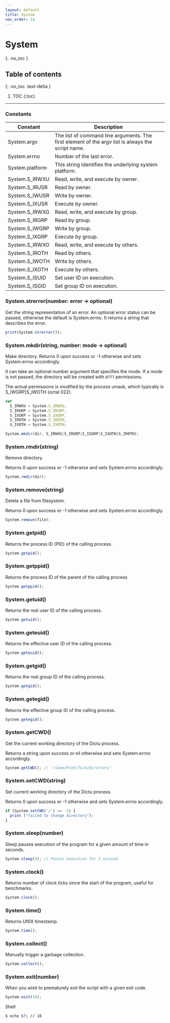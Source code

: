 ```yaml
---
layout: default
title: System
nav_order: 14
---
```


# System
{: .no_toc }

## Table of contents
{: .no_toc .text-delta }

1. TOC
{:toc}

---

### Constants

| Constant        | Description                                                                                       |
|-----------------|---------------------------------------------------------------------------------------------------|
| System.argv     | The list of command line arguments. The first element of the argv list is always the script name. |
| System.errno    | Number of the last error.                                                                         |
| System.platform | This string identifies the underlying system platform.                                            |
| System.S_IRWXU  | Read, write, and execute by owner.                                                                |
| System.S_IRUSR  | Read by owner.                                                                                    |
| System.S_IWUSR  | Write by owner.                                                                                   |
| System.S_IXUSR  | Execute by owner.                                                                                 |
| System.S_IRWXG  | Read, write, and execute by group.                                                                |
| System.S_IRGRP  | Read by group.                                                                                    |
| System.S_IWGRP  | Write by group.                                                                                   |
| System.S_IXGRP  | Execute by group.                                                                                 |
| System.S_IRWXO  | Read, write, and execute by others.                                                               |
| System.S_IROTH  | Read by others.                                                                                   |
| System.S_IWOTH  | Write by others.                                                                                  |
| System.S_IXOTH  | Execute by others.                                                                                |
| System.S_ISUID  | Set user ID on execution.                                                                         |
| System.S_ISGID  | Set group ID on execution.                                                                        |

### System.strerror(number: error -> optional)
Get the string representation of an error.
An optional error status can be passed, otherwise the default is System.errno.
It returns a string that describes the error.

```js
print(System.strerror());
```

### System.mkdir(string, number: mode -> optional)

Make directory.
Returns 0 upon success or -1 otherwise and sets System.errno accordingly.

It can take an optional number argument that specifies the mode. If a mode is not passed, the directory will be created with `0777` permissions.

The actual permissions is modified by the process umask, which typically is S_IWGRP|S_IWOTH (octal 022).

```js
var
  S_IRWXU = System.S_IRWXU,
  S_IRGRP = System.S_IRGRP,
  S_IXGRP = System.S_IXGRP,
  S_IROTH = System.S_IROTH,
  S_IXOTH = System.S_IXOTH;

System.mkdir(dir, S_IRWXU|S_IRGRP|S_IXGRP|S_IXOTH|S_IROTH);
```

### System.rmdir(string)

Remove directory.

Returns 0 upon success or -1 otherwise and sets System.errno accordingly.

```js
System.rmdir(dir);
```

### System.remove(string)

Delete a file from filesystem.

Returns 0 upon success or -1 otherwise and sets System.errno accordingly.

```js
System.remove(file);
```

### System.getpid()

Returns the process ID (PID) of the calling process.

```js
System.getpid();
```

### System.getppid()

Returns the process ID of the parent of the calling process

```js
System.getppid();
```

### System.getuid()

Returns the real user ID of the calling process.

```js
System.getuid();
```

### System.geteuid()

Returns the effective user ID of the calling process.

```js
System.geteuid();
```

### System.getgid()

Returns the real group ID of the calling process.

```js
System.getgid();
```

### System.getegid()

Returns the effective group ID of the calling process.

```js
System.getegid();
```

### System.getCWD()

Get the current working directory of the Dictu process.

Returns a string upon success or nil otherwise and sets System.errno accordingly.

```js
System.getCWD(); // '/Some/Path/To/A/Directory'
```

### System.setCWD(string)

Set current working directory of the Dictu process.

Returns 0 upon success or -1 otherwise and sets System.errno accordingly.

```js
if (System.setCWD('/') == -1) {
  print ("failed to change directory");
}
```

### System.sleep(number)

Sleep pauses execution of the program for a given amount of time in seconds.

```js
System.sleep(3); // Pauses execution for 3 seconds
```

### System.clock()

Returns number of clock ticks since the start of the program, useful for benchmarks.

```js
System.clock();
```

### System.time()

Returns UNIX timestamp.

```js
System.time();
```

### System.collect()

Manually trigger a garbage collection.

```js
System.collect();
```

### System.exit(number)

When you wish to prematurely exit the script with a given exit code.

```js
System.exit(10);
```

Shell
```bash
$ echo $?; // 10
```
